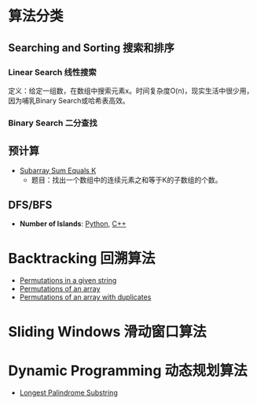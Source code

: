 # 算法分类

## Searching and Sorting 搜索和排序 

### Linear Search 线性搜索

定义：给定一组数，在数组中搜索元素x。时间复杂度O(n)，现实生活中很少用，因为哺乳Binary Search或哈希表高效。

### Binary Search 二分查找



## 预计算

- [Subarray Sum Equals K](Array/SubarraySumEqualsK.py)
    - 题目：找出一个数组中的连续元素之和等于K的子数组的个数。

## DFS/BFS

- **Number of Islands**: [Python](Graph/NumberOfIslands.py), [C++](Graph/NumberOfIslands.cpp)

# Backtracking 回溯算法
- [Permutations in a given string](String/PermutationsOfAGivenString.py)
- [Permutations of an array](Array/Permutations.py)
- [Permutations of an array with duplicates](Array/PermutationsII.py)

# Sliding Windows 滑动窗口算法

# Dynamic Programming 动态规划算法
- [Longest Palindrome Substring](String/LongestPalindromeSubstring.py)
